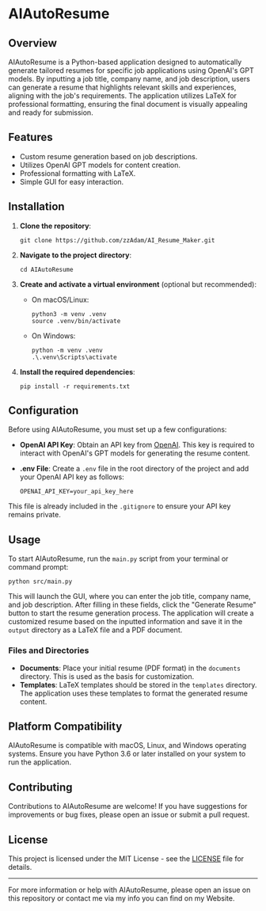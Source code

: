 # AIAutoResume

## Overview

AIAutoResume is a Python-based application designed to automatically generate tailored resumes for specific job applications using OpenAI's GPT models. By inputting a job title, company name, and job description, users can generate a resume that highlights relevant skills and experiences, aligning with the job's requirements. The application utilizes LaTeX for professional formatting, ensuring the final document is visually appealing and ready for submission.

## Features

- Custom resume generation based on job descriptions.
- Utilizes OpenAI GPT models for content creation.
- Professional formatting with LaTeX.
- Simple GUI for easy interaction.

## Installation

1. **Clone the repository**:
    ```
    git clone https://github.com/zzAdam/AI_Resume_Maker.git
    ```

2. **Navigate to the project directory**:
    ```
    cd AIAutoResume
    ```

3. **Create and activate a virtual environment** (optional but recommended):
   - On macOS/Linux:
     ```
     python3 -m venv .venv
     source .venv/bin/activate
     ```
   - On Windows:
     ```
     python -m venv .venv
     .\.venv\Scripts\activate
     ```

4. **Install the required dependencies**:
    ```
    pip install -r requirements.txt
    ```


## Configuration

Before using AIAutoResume, you must set up a few configurations:

- **OpenAI API Key**: Obtain an API key from [OpenAI](https://openai.com/api-keys/). This key is required to interact with OpenAI's GPT models for generating the resume content.
- **.env File**: Create a `.env` file in the root directory of the project and add your OpenAI API key as follows:

    ```
    OPENAI_API_KEY=your_api_key_here
    ```

This file is already included in the `.gitignore` to ensure your API key remains private.

## Usage

To start AIAutoResume, run the `main.py` script from your terminal or command prompt:

  ```
python src/main.py
  ```




This will launch the GUI, where you can enter the job title, company name, and job description. After filling in these fields, click the "Generate Resume" button to start the resume generation process. The application will create a customized resume based on the inputted information and save it in the `output` directory as a LaTeX file and a PDF document.

### Files and Directories

- **Documents**: Place your initial resume (PDF format) in the `documents` directory. This is used as the basis for customization.
- **Templates**: LaTeX templates should be stored in the `templates` directory. The application uses these templates to format the generated resume content.

## Platform Compatibility

AIAutoResume is compatible with macOS, Linux, and Windows operating systems. Ensure you have Python 3.6 or later installed on your system to run the application.

## Contributing

Contributions to AIAutoResume are welcome! If you have suggestions for improvements or bug fixes, please open an issue or submit a pull request.

## License

This project is licensed under the MIT License - see the [LICENSE](LICENSE) file for details.

---

For more information or help with AIAutoResume, please open an issue on this repository or contact me via my info you can find on my Website.
